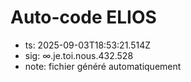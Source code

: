 # Auto-code ELIOS
- ts: 2025-09-03T18:53:21.514Z
- sig: ∞.je.toi.nous.432.528
- note: fichier généré automatiquement